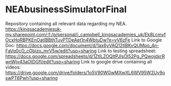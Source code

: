 # NEAbusinessSimulatorFinal
Repository containing all relevant data regarding my NEA.
https://kingsacademiesuk-my.sharepoint.com/:f:/g/personal/j_campbell_kingsacademies_uk/Ek8LcmvfOcxHoRBPKEnOatIBBthTuyPTDeAet1n4WbtuDw?e=vV6zFe
Link to Google Doc: https://docs.google.com/document/d/1ax6yVAQ12tiBKvQUMpo_4n-FaVq0cO_cObizo_mrV5w/edit?usp=sharing
Link to testing spreadsheet: https://docs.google.com/spreadsheets/d/1ZtILZOQItPJIsOl52Pg_PQwojdxrRwnWjv43aOIDGfI/edit?usp=sharing
Link to google drive containing all videos: https://drive.google.com/drive/folders/1o5V90WGwMXwXL6WV95W2Uy9oswPT6Pwh?usp=sharing
